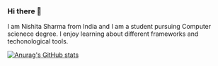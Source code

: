 ### Hi there 👋
 I am Nishita Sharma from India and I am a student pursuing Computer scienece degree. I enjoy learning about different frameworks and techonological tools.
 
[![Anurag's GitHub stats](https://github-readme-stats.vercel.app/api?username=Nishitaa70)](https://github.com/anuraghazra/github-readme-stats)
